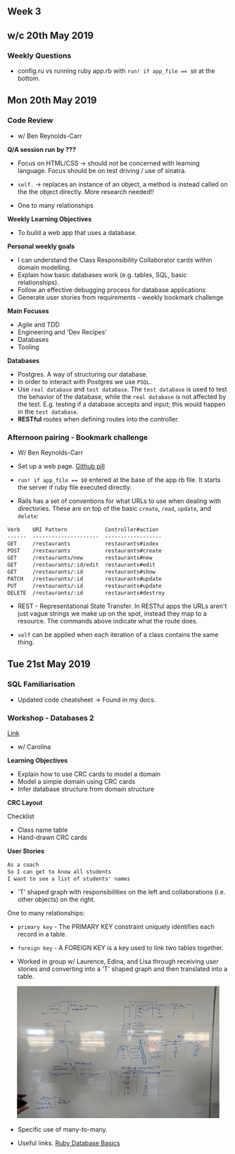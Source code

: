 ## Week 3
## w/c 20th May 2019

### Weekly Questions

* config.ru vs running ruby app.rb with `run! if app_file == $0` at the bottom.

## Mon 20th May 2019

### Code Review

* w/ Ben Reynolds-Carr

**Q/A session run by ???**

* Focus on HTML/CSS -> should not be concerned with learning language. Focus should be on test driving / use of sinatra.

* `self.` -> replaces an instance of an object, a method is instead called on the the object directly. More research needed!!

* One to many relationships

**Weekly Learning Objectives**
* To build a web app that uses a database.

**Personal weekly goals**

* I can understand the Class Responsibility Collaborator cards within domain modelling.
* Explain how basic databases work (e.g. tables, SQL, basic relationships).
* Follow an effective debugging process for database applications
* Generate user stories from requirements - weekly bookmark challenge

**Main Focuses**
* Agile and TDD
* Engineering and 'Dev Recipes'
* Databases
* Tooling

**Databases**
* Postgres. A way of structuring our database.
* In order to interact with Postgres we use `PSQL`.
* Use `real database` and `test database`. The `test database` is used to test the behavior of the database, while the `real database` is not affected by the test. E.g. testing if a database accepts and input; this would happen in the `test database`.
* **RESTful** routes when defining routes into the controller.

### Afternoon pairing - Bookmark challenge

* W/ Ben Reynolds-Carr

* Set up a web page. [Github pill](https://github.com/makersacademy/course/blob/master/pills/ruby_web_project_setup_list.md)

* `run! if app_file == $0` entered at the base of the app.rb file. It starts the server if ruby file executed directly.

* Rails has a set of conventions for what URLs to use when dealing with directories. These are on top of the basic `create`, `read`, `update`, and `delete`:
```
Verb    URI Pattern            Controller#action
------  ---------------------  ------------------
GET     /restaurants           restaurants#index
POST    /restaurants           restaurants#create
GET     /restaurants/new       restaurants#new
GET     /restaurants/:id/edit  restaurants#edit
GET     /restaurants/:id       restaurants#show
PATCH   /restaurants/:id       restaurants#update
PUT     /restaurants/:id       restaurants#update
DELETE  /restaurants/:id       restaurants#destroy
```

* REST - Representational State Transfer. In RESTful apps the URLs aren't just vague strings we make up on the spot, instead they map to a resource. The commands above indicate what the route does.

* `self` can be applied when each iteration of a class contains the same thing. 

## Tue 21st May 2019

### SQL Familiarisation

* Updated code cheatsheet -> Found in my docs.

### Workshop - Databases 2

[Link](https://github.com/makersacademy/skills-workshops/tree/master/week-4/databases_2)

* w/ Carolina

**Learning Objectives**

* Explain how to use CRC cards to model a domain
* Model a simple domain using CRC cards
* Infer database structure from domain structure

**CRC Layout**

Checklist
* Class name table
* Hand-drawn CRC cards

**User Stories**
```
As a coach
So I can get to know all students
I want to see a list of students' names
```
* 'T' shaped graph with responsibilities on the left and collaborations (i.e. other objects) on the right.

One to many relationships:

  * `primary key` - The PRIMARY KEY constraint uniquely identifies each record in a table.
  * `foreign key` - A FOREIGN KEY is a key used to link two tables together.

* Worked in group w/ Laurence, Edina, and Lisa through receiving user stories and converting into a 'T' shaped graph and then translated into a table.

<p align="center">
  <img width="460" height="300" src="https://github.com/marbuthnott/makers_learning_notes/blob/master/images/IMG_20190521_114336.jpg?raw=true/460/300">
</p>

* Specific use of many-to-many.

* Useful links. [Ruby Database Basics](https://www.learnhowtoprogram.com/ruby/ruby-database-basics/database-schema-and-relationship-types)